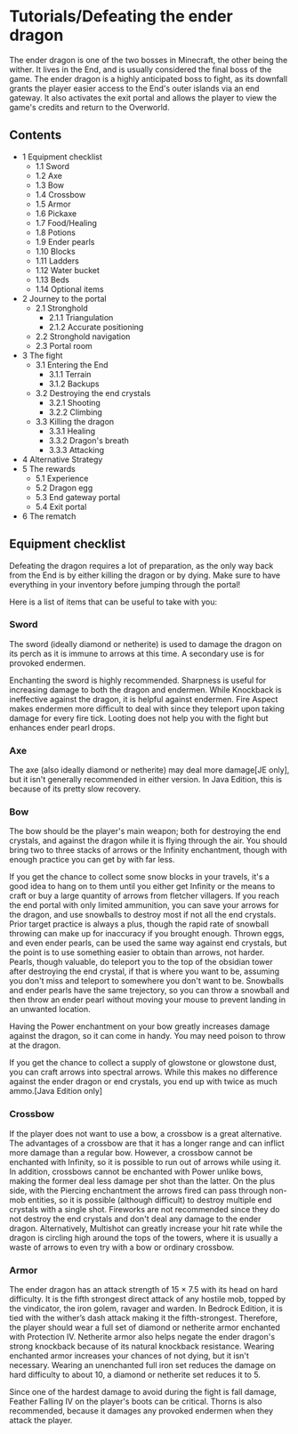 # Tutorials/Defeating the ender dragon
The ender dragon is one of the two bosses in Minecraft, the other being the wither. It lives in the End, and is usually considered the final boss of the game. The ender dragon is a highly anticipated boss to fight, as its downfall grants the player easier access to the End's outer islands via an end gateway. It also activates the exit portal and allows the player to view the game's credits and return to the Overworld.

## Contents
- 1 Equipment checklist
	- 1.1 Sword
	- 1.2 Axe
	- 1.3 Bow
	- 1.4 Crossbow
	- 1.5 Armor
	- 1.6 Pickaxe
	- 1.7 Food/Healing
	- 1.8 Potions
	- 1.9 Ender pearls
	- 1.10 Blocks
	- 1.11 Ladders
	- 1.12 Water bucket
	- 1.13 Beds
	- 1.14 Optional items
- 2 Journey to the portal
	- 2.1 Stronghold
		- 2.1.1 Triangulation
		- 2.1.2 Accurate positioning
	- 2.2 Stronghold navigation
	- 2.3 Portal room
- 3 The fight
	- 3.1 Entering the End
		- 3.1.1 Terrain
		- 3.1.2 Backups
	- 3.2 Destroying the end crystals
		- 3.2.1 Shooting
		- 3.2.2 Climbing
	- 3.3 Killing the dragon
		- 3.3.1 Healing
		- 3.3.2 Dragon's breath
		- 3.3.3 Attacking
- 4 Alternative Strategy
- 5 The rewards
	- 5.1 Experience
	- 5.2 Dragon egg
	- 5.3 End gateway portal
	- 5.4 Exit portal
- 6 The rematch

## Equipment checklist
Defeating the dragon requires a lot of preparation, as the only way back from the End is by either killing the dragon or by dying. Make sure to have everything in your inventory before jumping through the portal!

Here is a list of items that can be useful to take with you:

### Sword
The sword (ideally diamond or netherite) is used to damage the dragon on its perch as it is immune to arrows at this time. A secondary use is for provoked endermen.

Enchanting the sword is highly recommended. Sharpness is useful for increasing damage to both the dragon and endermen. While Knockback is ineffective against the dragon, it is helpful against endermen. Fire Aspect makes endermen more difficult to deal with since they teleport upon taking damage for every fire tick. Looting does not help you with the fight but enhances ender pearl drops.

### Axe
The axe (also ideally diamond or netherite) may deal more damage‌[JE  only], but it isn't generally recommended in either version. In Java Edition, this is because of its pretty slow recovery.

### Bow
The bow should be the player's main weapon; both for destroying the end crystals, and against the dragon while it is flying through the air. You should bring two to three stacks of arrows or the Infinity enchantment, though with enough practice you can get by with far less.

If you get the chance to collect some snow blocks in your travels, it's a good idea to hang on to them until you either get Infinity or the means to craft or buy a large quantity of arrows from fletcher villagers. If you reach the end portal with only limited ammunition, you can save your arrows for the dragon, and use snowballs to destroy most if not all the end crystals. Prior target practice is always a plus, though the rapid rate of snowball throwing can make up for inaccuracy if you brought enough. Thrown eggs, and even ender pearls, can be used the same way against end crystals, but the point is to use something easier to obtain than arrows, not harder. Pearls, though valuable, do teleport you to the top of the obsidian tower after destroying the end crystal, if that is where you want to be, assuming you don't miss and teleport to somewhere you don't want to be. Snowballs and ender pearls have the same trejectory, so you can throw a snowball and then throw an ender pearl without moving your mouse to prevent landing in an unwanted location.

Having the Power enchantment on your bow greatly increases damage against the dragon, so it can come in handy. You may need poison to throw at the dragon.

If you get the chance to collect a supply of glowstone or glowstone dust, you can craft arrows into spectral arrows. While this makes no difference against the ender dragon or end crystals, you end up with twice as much ammo.‌[Java Edition  only]

### Crossbow
If the player does not want to use a bow, a crossbow is a great alternative. The advantages of a crossbow are that it has a longer range and can inflict more damage than a regular bow. However, a crossbow cannot be enchanted with Infinity, so it is possible to run out of arrows while using it. In addition, crossbows cannot be enchanted with Power unlike bows, making the former deal less damage per shot than the latter. On the plus side, with the Piercing enchantment the arrows fired can pass through non-mob entities, so it is possible (although difficult) to destroy multiple end crystals with a single shot. Fireworks are not recommended since they do not destroy the end crystals and don't deal any damage to the ender dragon. Alternatively, Multishot can greatly increase your hit rate while the dragon is circling high around the tops of the towers, where it is usually a waste of arrows to even try with a bow or ordinary crossbow. 

### Armor
The ender dragon has an attack strength of 15 × 7.5 with its head on hard difficulty. It is the fifth strongest direct attack of any hostile mob, topped by the vindicator, the iron golem, ravager and warden. In Bedrock Edition, it is tied with the wither’s dash attack making it the fifth-strongest. Therefore, the player should wear a full set of diamond or netherite armor enchanted with Protection IV. Netherite armor also helps negate the ender dragon's strong knockback because of its natural knockback resistance. Wearing enchanted armor increases your chances of not dying, but it isn't necessary. Wearing an unenchanted full iron set reduces the damage on hard difficulty to about 10, a diamond or netherite set reduces it to 5.

Since one of the hardest damage to avoid during the fight is fall damage, Feather Falling IV on the player's boots can be critical. Thorns is also recommended, because it damages any provoked endermen when they attack the player.

